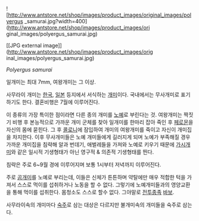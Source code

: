 ![http://www.antstore.net/shop/images/product_images/original_images/polyergus
_samurai.jpg?width=400](http://www.antstore.net/shop/images/product_images/ori
ginal_images/polyergus_samurai.jpg)

[[JPG external image]](http://www.antstore.net/shop/images/product_images/orig
inal_images/polyergus_samurai.jpg)

_Polyergus samurai_

일개미는 최대 7mm, 여왕개미는 그 이상.

사무라이 개미는 [한국](%ED%95%9C%EA%B5%AD.md), [일본](%EC%9D%BC%EB%B3%B8.md) 등지에서
서식하는 [개미](%EA%B0%9C%EB%AF%B8.md)이다. 국내에서는 무사개미로 표기하기도 한다. 결혼비행은 7월에 이루어진다.

이 종류의 가장 특이한 점이라면 다른 종의 개미를 [노예](%EB%85%B8%EC%98%88.md)로 부린다는 것. 여왕개미는 짝짓기
비행 후 본능적으로 가까운 개미 군체를 찾아 일개미를 한마리 잡아 죽인 후
[페로몬](%ED%8E%98%EB%A1%9C%EB%AA%AC.md)을 자신의 몸에 묻힌다. 그 후
[콜로니](%EC%BD%9C%EB%A1%9C%EB%8B%88.md)에 잠입하여 개미의 여왕개미를 죽이고 자신이 개미집을 차지한다. 이후
무사개미들은 노예 개미들에게 길러지게 되며 노예가 부족해질 경우 가까운 개미집을 침략해 알과 번데기, 애벌레들을 가져와 노예로 키우기 때문에
[가시개미](%EA%B0%80%EC%8B%9C%EA%B0%9C%EB%AF%B8.md)와 같은 일시적 기생형태가 아닌 영구적 & 의존적
기생형태를 띈다.

침략은 주로 6~9월 경에 이루어지며 보통 1시부터 저녁까지 이루어진다.

주로 [곰개미](%EA%B3%B0%EA%B0%9C%EB%AF%B8.md)를 노예로 부리는데, 이들은 신체가 튼튼하며 약탈에만 매우
적합한 턱을 가져서 스스로 먹이를 섭취하거나 노동을 할 수 없다. 그렇기에 노예개미들과의 영양교환을 통해 먹이를 섭취한다. 몸청소도 스스로
할수 없다. 그야말로 [전투종족](%EC%A0%84%ED%88%AC%EC%A2%85%EC%A1%B1.md)
[바보](%EB%B0%94%EB%B3%B4.md).

사무라이속의 개미마다 [숙주](%EC%88%99%EC%A3%BC.md)로 삼는 대상은 다르지만 불개미속의 개미들을 숙주로 삼는다.

